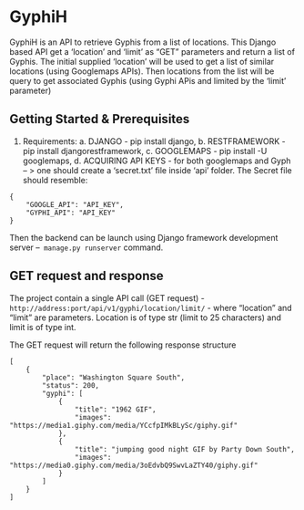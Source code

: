 # GyphiH

GyphiH is an API to retrieve Gyphis from a list of locations. This Django based API get a ‘location’ and ‘limit’ as “GET” parameters and return a list of Gyphis. The initial supplied ‘location’ will be used to get a list of similar locations (using Googlemaps APIs). Then locations from the list will be query to get associated Gyphis (using Gyphi APis and limited by the ‘limit’ parameter)

## Getting Started & Prerequisites
1.	Requirements:
a.	DJANGO - pip install django,
b.	RESTFRAMEWORK - pip install djangorestframework,
c.	GOOGLEMAPS - pip install -U googlemaps, 
d.	ACQUIRING API KEYS -  for both googlemaps and Gyph – > one should create a ‘secret.txt’ file inside ‘api’ folder. The
Secret file should resemble:
```
{
    "GOOGLE_API": "API_KEY",
    "GYPHI_API": "API_KEY"
}
```
 Then the backend can be launch using Django framework development server –``` manage.py runserver``` command.


## GET request and response
The project contain a single API call (GET request) -  ``` http://address:port/api/v1/gyphi/location/limit/``` - where “location” and “limit” are parameters. Location is of type str (limit to 25 characters) and limit is of type int.

The GET request will return the following response structure
```
[
    {
        "place": "Washington Square South",
        "status": 200,
        "gyphi": [
            {
                "title": "1962 GIF",
                "images": "https://media1.giphy.com/media/YCcfpIMkBLySc/giphy.gif"
            },
            {
                "title": "jumping good night GIF by Party Down South",
                "images": "https://media0.giphy.com/media/3oEdvbQ9SwvLaZTY40/giphy.gif"
            }
        ]
    }
]
```
